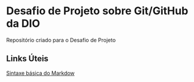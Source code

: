 # Desafio de Projeto sobre Git/GitHub da DIO
Repositório criado para o Desafio de Projeto
## Links Úteis
[Sintaxe básica do Markdow](https://www.markdownguide.org/basic-sintax/)
